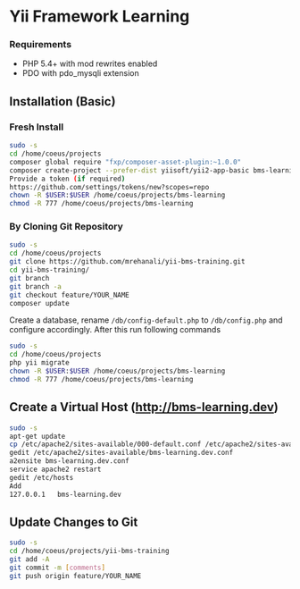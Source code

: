 # Yii Framework Learning

### Requirements
* PHP 5.4+ with mod rewrites enabled
* PDO with pdo_mysqli extension

## Installation (Basic)

### Fresh Install
```sh
sudo -s
cd /home/coeus/projects
composer global require "fxp/composer-asset-plugin:~1.0.0"
composer create-project --prefer-dist yiisoft/yii2-app-basic bms-learning
Provide a token (if required)
https://github.com/settings/tokens/new?scopes=repo
chown -R $USER:$USER /home/coeus/projects/bms-learning
chmod -R 777 /home/coeus/projects/bms-learning
```

### By Cloning Git Repository
```sh
sudo -s
cd /home/coeus/projects
git clone https://github.com/mrehanali/yii-bms-training.git
cd yii-bms-training/
git branch
git branch -a
git checkout feature/YOUR_NAME
composer update
```

Create a database, rename `/db/config-default.php` to `/db/config.php` and configure accordingly. After this run following commands

```sh
sudo -s
cd /home/coeus/projects
php yii migrate
chown -R $USER:$USER /home/coeus/projects/bms-learning
chmod -R 777 /home/coeus/projects/bms-learning
```
## Create a Virtual Host (http://bms-learning.dev)
```sh
sudo -s
apt-get update
cp /etc/apache2/sites-available/000-default.conf /etc/apache2/sites-available/bms-learning.dev.conf
gedit /etc/apache2/sites-available/bms-learning.dev.conf
a2ensite bms-learning.dev.conf
service apache2 restart
gedit /etc/hosts
Add
127.0.0.1   bms-learning.dev
```
## Update Changes to Git
```sh
sudo -s
cd /home/coeus/projects/yii-bms-training
git add -A
git commit -m [comments]
git push origin feature/YOUR_NAME
```
